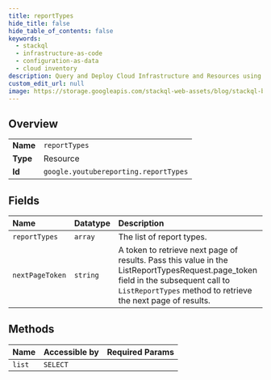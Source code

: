 ```yaml
---
title: reportTypes
hide_title: false
hide_table_of_contents: false
keywords:
  - stackql
  - infrastructure-as-code
  - configuration-as-data
  - cloud inventory
description: Query and Deploy Cloud Infrastructure and Resources using SQL
custom_edit_url: null
image: https://storage.googleapis.com/stackql-web-assets/blog/stackql-blog-post-featured-image.png
---
```

  
    

## Overview
<table><tbody>
<tr><td><b>Name</b></td><td><code>reportTypes</code></td></tr>
<tr><td><b>Type</b></td><td>Resource</td></tr>
<tr><td><b>Id</b></td><td><code>google.youtubereporting.reportTypes</code></td></tr>
</tbody></table>

## Fields
| Name | Datatype | Description |
|:-----|:---------|:------------|
| `reportTypes` | `array` | The list of report types. |
| `nextPageToken` | `string` | A token to retrieve next page of results. Pass this value in the ListReportTypesRequest.page_token field in the subsequent call to `ListReportTypes` method to retrieve the next page of results. |
## Methods
| Name | Accessible by | Required Params |
|:-----|:--------------|:----------------|
| `list` | `SELECT` |  |
